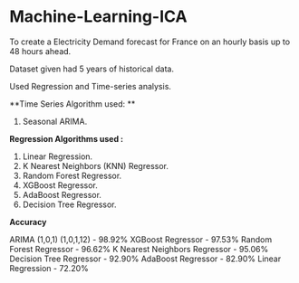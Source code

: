 # Machine-Learning-ICA

To create a Electricity Demand forecast for France on an hourly basis up to 48 hours ahead.

Dataset given had 5 years of historical data. 

Used Regression and Time-series analysis. 

**Time Series Algorithm used: **
1. Seasonal ARIMA. 

**Regression Algorithms used :** 
1. Linear Regression.
2. K Nearest Neighbors (KNN) Regressor. 
3. Random Forest Regressor. 
4. XGBoost Regressor.
5. AdaBoost Regressor. 
6. Decision Tree Regressor. 

**Accuracy**

ARIMA (1,0,1) (1,0,1,12)      -     98.92%
XGBoost Regressor             -     97.53%
Random Forest Regressor       -     96.62%
K Nearest Neighbors Regressor -     95.06%
Decision Tree Regressor       -     92.90%
AdaBoost Regressor            -     82.90%
Linear Regression             -     72.20%
